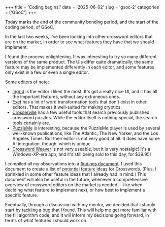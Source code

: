 +++
title      = 'Coding begins!'
date       = '2025-06-02'
slug       = 'gsoc-2'
categories = ['GSoC']
+++


Today marks the end of the community bonding period, and the start of the coding period, of GSoC.

In the last two weeks, I've been looking into other crossword editors that are on the market, in order to see what features they have that we should implement.

I found the process enlightening. It was interesting to try so many different versions of the same product. The UIs differ quite dramatically, the same feature may be implemented differently in each editor, and some features only exist in a few or even a single editor.

Some editors of note:
* [Ingrid](https://ingrid.cx/) is the editor I liked the most. It's got a really nice UI, and it has all the important features, without any extraneous ones.
* [Exet](https://viresh-ratnakar.github.io/exet.html) has a lot of word transformation tools that don't exist in other editors. That makes it well-suited for making cryptics.
* [Crosserville](https://www.crosserville.com/) has a few useful tools that search previously published crossword puzzles. While the editor itself is nothing special, the search tools certainly are.
* [PuzzleMe](https://puzzleme.amuselabs.com/pmm/puzzle-create) is interesting, because the PuzzleMe player is used by several well-known publications, like The Atlantic, The New Yorker, and the Los Angeles Times. But their editor is not very good at all. It does have some AI integration, though, which is unique.
* [Crossword Weaver](https://www.crosswordweaver.com/index.html) is not very useable, but it is very nostalgic! It's a Windows-XP-era app, and it's still being sold to this day, for $39.95!

I compiled all my observations into a [findings document](https://pad.gnome.org/s/aGYPwTen5). I used this document to create a list of [potential feature ideas](https://pad.gnome.org/s/dxgb8XiY4) for Crosswords. (Plus, I sprinkled in some other feature ideas that I already had in mind.) This document will also be useful in the future, whenever a comprehensive overview of crossword editors on the market is needed---like when deciding what feature to implement next, or how best to implement a specific feature.

Eventually, through a discussion with my mentor, we decided that I should start by tackling a [bug that I found](https://gitlab.gnome.org/jrb/crosswords/-/issues/269). This will help me get more familiar with the fill algorithm code, and it will inform my decisions going forward, in terms of what features I should work on.